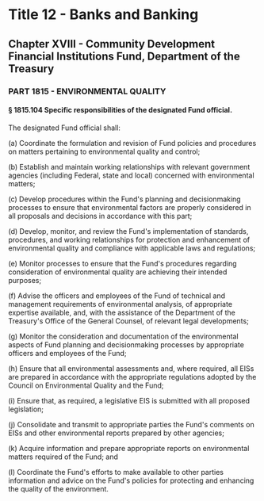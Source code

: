 
# Title 12 - Banks and Banking
## Chapter XVIII - Community Development Financial Institutions Fund, Department of the Treasury
### PART 1815 - ENVIRONMENTAL QUALITY
#### § 1815.104 Specific responsibilities of the designated Fund official.

The designated Fund official shall:

(a) Coordinate the formulation and revision of Fund policies and procedures on matters pertaining to environmental quality and control;

(b) Establish and maintain working relationships with relevant government agencies (including Federal, state and local) concerned with environmental matters;

(c) Develop procedures within the Fund's planning and decisionmaking processes to ensure that environmental factors are properly considered in all proposals and decisions in accordance with this part;

(d) Develop, monitor, and review the Fund's implementation of standards, procedures, and working relationships for protection and enhancement of environmental quality and compliance with applicable laws and regulations;

(e) Monitor processes to ensure that the Fund's procedures regarding consideration of environmental quality are achieving their intended purposes;

(f) Advise the officers and employees of the Fund of technical and management requirements of environmental analysis, of appropriate expertise available, and, with the assistance of the Department of the Treasury's Office of the General Counsel, of relevant legal developments;

(g) Monitor the consideration and documentation of the environmental aspects of Fund planning and decisionmaking processes by appropriate officers and employees of the Fund;

(h) Ensure that all environmental assessments and, where required, all EISs are prepared in accordance with the appropriate regulations adopted by the Council on Environmental Quality and the Fund;

(i) Ensure that, as required, a legislative EIS is submitted with all proposed legislation;

(j) Consolidate and transmit to appropriate parties the Fund's comments on EISs and other environmental reports prepared by other agencies;

(k) Acquire information and prepare appropriate reports on environmental matters required of the Fund; and

(l) Coordinate the Fund's efforts to make available to other parties information and advice on the Fund's policies for protecting and enhancing the quality of the environment.
